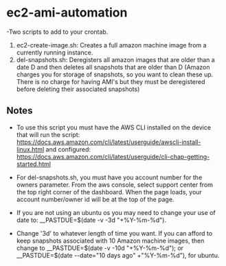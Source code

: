 # ec2-ami-automation

-Two scripts to add to your crontab. 
  1. ec2-create-image.sh: Creates a full amazon machine image from a currently running instance. 
  2. del-snapshots.sh: Deregisters all amazon images that are older than a date D and then deletes all snapshots that are older than D    (Amazon charges you for storage of snapshots, so you want to clean these up. There is no charge for having AMI's but they must be   deregistered before deleting their associated snapshots)

## Notes
- To use this script you must have the AWS CLI installed on the device that will run the script: https://docs.aws.amazon.com/cli/latest/userguide/awscli-install-linux.html and configured: https://docs.aws.amazon.com/cli/latest/userguide/cli-chap-getting-started.html

- For del-snapshots.sh, you must have you account number for the owners parameter. From the aws console, select support center from the top right corner of the dashboard. When the page loads, your account number/owner id will be at the top of the page.

- If you are not using an ubuntu os you may need to change your use of date to: __PASTDUE=$(date -v -3d "+%Y-%m-%d").

- Change '3d' to whatever length of time you want. If you can afford to keep snapshots associated with 10 Amazon machine images, then change to __PASTDUE=$(date -v -10d "+%Y-%m-%d"); or __PASTDUE=$(date --date="10 days ago" +"%Y-%m-%d"), for ubuntu.
